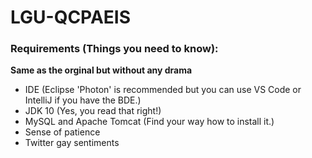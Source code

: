 # LGU-QCPAEIS
### Requirements (Things you need to know):
**Same as the orginal but without any drama**
* IDE (Eclipse 'Photon' is recommended but you can use VS Code or IntelliJ if you have the BDE.)
* JDK 10 (Yes, you read that right!)
* MySQL and Apache Tomcat (Find your way how to install it.)
* Sense of patience
* Twitter gay sentiments
